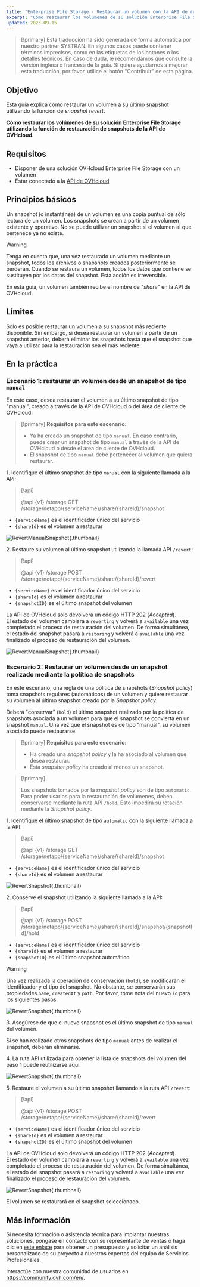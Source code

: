 ```yaml
---
title: "Enterprise File Storage - Restaurar un volumen con la API de restauración de snapshots"
excerpt: "Cómo restaurar los volúmenes de su solución Enterprise File Storage gracias a la funcionalidad de restauración de snapshots que ofrece la API de OVHcloud"
updated: 2023-09-15
---
```


> [!primary]
> Esta traducción ha sido generada de forma automática por nuestro partner SYSTRAN. En algunos casos puede contener términos imprecisos, como en las etiquetas de los botones o los detalles técnicos. En caso de duda, le recomendamos que consulte la versión inglesa o francesa de la guía. Si quiere ayudarnos a mejorar esta traducción, por favor, utilice el botón "Contribuir" de esta página.
>

## Objetivo

Esta guía explica cómo restaurar un volumen a su último snapshot utilizando la función de *snapshot revert*.

**Cómo restaurar los volúmenes de su solución Enterprise File Storage utilizando la función de restauración de snapshots de la API de OVHcloud.**

## Requisitos

- Disponer de una solución OVHcloud Enterprise File Storage con un volumen
- Estar conectado a la [API de OVHcloud](https://ca.api.ovh.com/)

## Principios básicos

Un snapshot (o instantánea) de un volumen es una copia puntual de sólo lectura de un volumen.
Los snapshots se crean a partir de un volumen existente y operativo. No se puede utilizar un snapshot si el volumen al que pertenece ya no existe.

> [!warning]
>
> Tenga en cuenta que, una vez restaurado un volumen mediante un snapshot, todos los archivos o snapshots creados posteriormente se perderán. Cuando se restaura un volumen, todos los datos que contiene se sustituyen por los datos del snapshot. Esta acción es irreversible.
>

En esta guía, un volumen también recibe el nombre de "*share*" en la API de OVHcloud.

## Límites

Solo es posible restaurar un volumen a su snapshot más reciente disponible. Sin embargo, si desea restaurar un volumen a partir de un snapshot anterior, deberá eliminar los snapshots hasta que el snapshot que vaya a utilizar para la restauración sea el más reciente.

## En la práctica

### Escenario 1: restaurar un volumen desde un snapshot de tipo `manual`

En este caso, desea restaurar el volumen a su último snapshot de tipo "manual", creado a través de la API de OVHcloud o del área de cliente de OVHcloud.

> [!primary]
> **Requisitos para este escenario:**
>
> - Ya ha creado un snapshot de tipo `manual`. En caso contrario, puede crear un snapshot de tipo `manual` a través de la API de OVHcloud o desde el área de cliente de OVHcloud.
> - El snapshot de tipo `manual` debe pertenecer al volumen que quiera restaurar.

1\. Identifique el último snapshot de tipo `manual` con la siguiente llamada a la API:

> [!api]
>
> @api {v1} /storage GET /storage/netapp/{serviceName}/share/{shareId}/snapshot
>

- `{serviceName}` es el identificador único del servicio
- `{shareId}` es el volumen a restaurar 

![RevertManualSnapshot](use_case_1_step_1.png){.thumbnail}

2\. Restaure su volumen al último snapshot utilizando la llamada API `/revert`: 

> [!api]
>
> @api {v1} /storage POST /storage/netapp/{serviceName}/share/{shareId}/revert
>

- `{serviceName}` es el identificador único del servicio
- `{shareId}` es el volumen a restaurar
- `{snapshotID}` es el último snapshot del volumen

La API de OVHcloud solo devolverá un código HTTP 202 (*Accepted*).<br>
El estado del volumen cambiará a `reverting` y volverá a `available` una vez completado el proceso de restauración del volumen. De forma simultánea, el estado del snapshot pasará a `restoring` y volverá a `available` una vez finalizado el proceso de restauración del volumen.

![RevertManualSnapshot](use_case_1_step_2.png){.thumbnail}

### Escenario 2: Restaurar un volumen desde un snapshot realizado mediante la política de snapshots

En este escenario, una regla de una política de snapshots (*Snapshot policy*) toma snapshots regulares (automáticos) de un volumen y quiere restaurar su volumen al último snapshot creado por la *Snapshot policy*.

Deberá "conservar" (`hold`) el último snapshot realizado por la política de snapshots asociada a un volumen para que el snapshot se convierta en un snapshot `manual`. Una vez que el snapshot es de tipo "manual", su volumen asociado puede restaurarse.

> [!primary]
> **Requisitos para este escenario:**
>
> - Ha creado una *snapshot policy* y la ha asociado al volumen que desea restaurar.
> - Esta *snapshot policy* ha creado al menos un snapshot.

> [!primary]
>
> Los snapshots tomados por la *snapshot policy* son de tipo `automatic`. Para poder usarlos para la restauración de volúmenes, deben conservarse mediante la ruta API `/hold`. Esto impedirá su rotación mediante la *Snapshot policy*.
>

1\. Identifique el último snapshot de tipo `automatic` con la siguiente llamada a la API:

> [!api]
>
> @api {v1} /storage GET /storage/netapp/{serviceName}/share/{shareId}/snapshot
>

- `{serviceName}` es el identificador único del servicio
- `{shareId}` es el volumen a restaurar

![RevertSnapshot](use_case_2_step_1.png){.thumbnail}

2\. Conserve el snapshot utilizando la siguiente llamada a la API: 

> [!api]
>
> @api {v1} /storage POST /storage/netapp/{serviceName}/share/{shareId}/snapshot/{snapshotId}/hold

- `{serviceName}` es el identificador único del servicio
- `{shareId}` es el volumen a restaurar
- `{snapshotID}` es el último snapshot automático

> [!warning]
>
> Una vez realizada la operación de conservación (`hold`), se modificarán el identificador y el tipo del snapshot. No obstante, se conservarán sus propiedades `name`, `createdAt` y `path`. Por favor, tome nota del nuevo `id` para los siguientes pasos.
>

![RevertSnapshot](use_case_2_step_2.png){.thumbnail}

3\. Asegúrese de que el nuevo snapshot es el último snapshot de tipo `manual` del volumen.

Si se han realizado otros snapshots de tipo `manual` antes de realizar el snapshot, deberán eliminarse.

4\. La ruta API utilizada para obtener la lista de snapshots del volumen del paso 1 puede reutilizarse aquí.

![RevertSnapshot](use_case_2_step_3.png){.thumbnail}

5\. Restaure el volumen a su último snapshot llamando a la ruta API `/revert`:

> [!api]
>
> @api {v1} /storage POST /storage/netapp/{serviceName}/share/{shareId}/revert
>

- `{serviceName}` es el identificador único del servicio
- `{shareId}` es el volumen a restaurar
- `{snapshotID}` es el último snapshot del volumen

La API de OVHcloud solo devolverá un código HTTP 202 (*Accepted*).<br>
El estado del volumen cambiará a `reverting` y volverá a `available` una vez completado el proceso de restauración del volumen. De forma simultánea, el estado del snapshot pasará a `restoring` y volverá a `available` una vez finalizado el proceso de restauración del volumen.

![RevertSnapshot](use_case_2_step_4.png){.thumbnail}

El volumen se restaurará en el snapshot seleccionado.

## Más información <a name="go-further"></a>

Si necesita formación o asistencia técnica para implantar nuestras soluciones, póngase en contacto con su representante de ventas o haga clic en [este enlace](https://www.ovhcloud.com/es/professional-services/) para obtener un presupuesto y solicitar un análisis personalizado de su proyecto a nuestros expertos del equipo de Servicios Profesionales.

Interactúe con nuestra comunidad de usuarios en <https://community.ovh.com/en/>.
